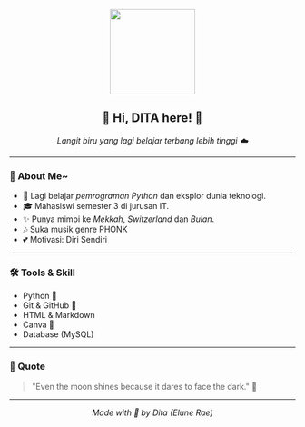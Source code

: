 <p align="center">
  <img src="https://media.giphy.com/media/l0MYC0LajbaPoEADu/giphy.gif" width="150">
</p>

<h2 align="center">🌙 Hi, DITA here! 🌙</h2>

<p align="center">
  <i>Langit biru yang lagi belajar terbang lebih tinggi ☁️</i>  
</p>

---

### 💫 About Me~
- 🌱 Lagi belajar *pemrograman Python* dan eksplor dunia teknologi.  
- 🎓 Mahasiswi semester 3 di jurusan IT.  
- ✨ Punya mimpi ke *Mekkah*, *Switzerland* dan *Bulan*.  
- 🎶 Suka musik genre PHONK  
- 💕 Motivasi: Diri Sendiri

---

### 🛠️ Tools & Skill
- Python 🐍  
- Git & GitHub 🌸  
- HTML & Markdown  
- Canva 🎨  
- Database (MySQL)  

---

### 🌈 Quote
> "Even the moon shines because it dares to face the dark." 🌙

---

<p align="center">
  <i>Made with 💙 by Dita (Elune Rae)</i>
</p>
